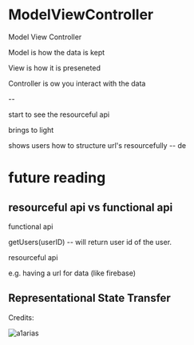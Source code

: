 ModelViewController
===================


Model View Controller


Model is how the data is kept

View is how it is preseneted


Controller is ow you interact with the data

--

start to see the resourceful api


brings to light 

shows users how to structure url's resourcefully -- de


# future reading
 
## resourceful api vs functional api


functional api

getUsers(userID)  -- will return user id of the user.


resourceful api

e.g. having a url for data (like firebase)


## Representational State Transfer



Credits:

![a1arias](https://github.com/a1arias)
